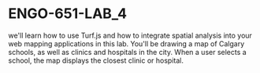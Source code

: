 # ENGO-651-LAB_4
we'll learn how to use Turf.js and how to integrate spatial analysis into your web mapping applications in this lab. You'll be drawing a map of Calgary schools, as well as clinics and hospitals in the city. When a user selects a school, the map displays the closest clinic or hospital.
